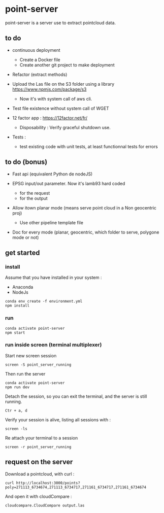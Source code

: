 # point-server
point-server is a server use to extract pointcloud data.

## to do

- continuous deployment
  - Create a Docker file
  - Create another git project to make deployment

- Refactor (extract methods)

- Upload the Las file on the S3 folder using a library https://www.npmjs.com/package/s3
    - Now it's with system call of aws cli.

- Test file existence without system call of WGET

- 12 factor app : https://12factor.net/fr/
  - Disposability : Verify graceful shutdown use.

- Tests :
  - test existing code with unit tests, at least functionnal tests for errors


## to do (bonus)

- Fast api (equivalent Python de nodeJS)

- EPSG input/out parameter. Now it's lamb93 hard coded
  - for the request
  - for the output

- Allow itown planar mode (means serve point cloud in a Non geocentric proj)
  - Use other pipeline template file

- Doc for every mode (planar, geocentric, which folder to serve, polygone mode or not)


## get started


### install 

Assume that you have installed in your system :

 - Anaconda
 - NodeJs


```
conda env create -f environment.yml
npm install
```

### run

```
conda activate point-server
npm start
```


### run inside screen (terminal multiplexer)

Start new screen session

```
screen -S point_server_running

```

Then run the server
```
conda activate point-server
npm run dev
```

Detach the session, so you can exit the terminal, and the server is still running.
```
Ctr + a, d
```

Verify your session is alive, listing all sessions with :

```
screen -ls
```

Re attach your terminal to a session
```
screen -r point_server_running
```

## request on the server

Download a pointcloud, with curl : 
```
curl http://localhost:3000/points?poly=271113_6734674,271113_6734717,271161_6734717,271161_6734674
```
And open it with cloudCompare :
```
cloudcompare.CloudCompare output.las
```